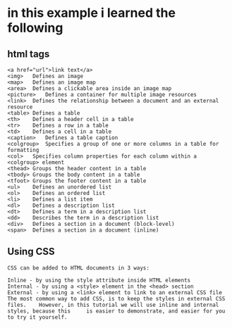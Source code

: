 # in this example i learned the following

## html tags 
    <a href="url">link text</a>
    <img>	Defines an image
    <map>	Defines an image map
    <area>	Defines a clickable area inside an image map
    <picture>	Defines a container for multiple image resources
    <link>	Defines the relationship between a document and an external resource
    <table>	Defines a table
    <th>	Defines a header cell in a table
    <tr>	Defines a row in a table
    <td>	Defines a cell in a table
    <caption>	Defines a table caption
    <colgroup>	Specifies a group of one or more columns in a table for formatting
    <col>	Specifies column properties for each column within a <colgroup> element
    <thead>	Groups the header content in a table
    <tbody>	Groups the body content in a table
    <tfoot>	Groups the footer content in a table
    <ul>	Defines an unordered list
    <ol>	Defines an ordered list
    <li>	Defines a list item
    <dl>	Defines a description list
    <dt>	Defines a term in a description list
    <dd>	Describes the term in a description list
    <div>	Defines a section in a document (block-level)
    <span>	Defines a section in a document (inline)


## Using CSS

    CSS can be added to HTML documents in 3 ways:

    Inline - by using the style attribute inside HTML elements
    Internal - by using a <style> element in the <head> section
    External - by using a <link> element to link to an external CSS file
    The most common way to add CSS, is to keep the styles in external CSS files.    However, in this tutorial we will use inline and internal styles, because this     is easier to demonstrate, and easier for you to try it yourself.

